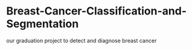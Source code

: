 # Breast-Cancer-Classification-and-Segmentation
our graduation project to detect and diagnose breast cancer
